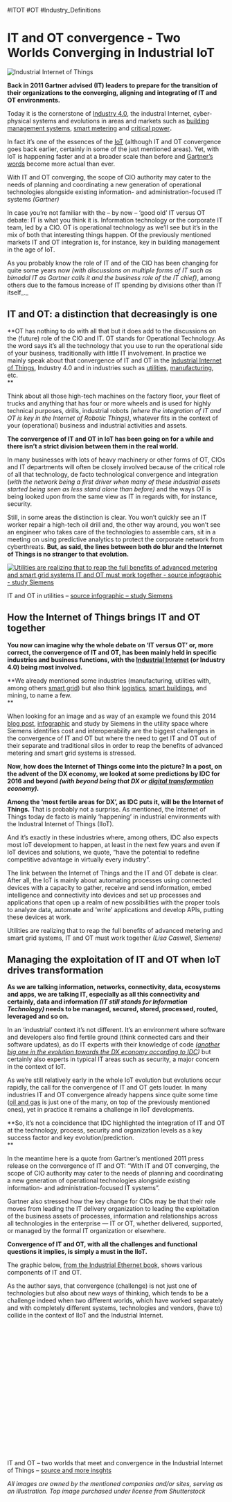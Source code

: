  #ITOT #OT #Industry_Definitions 
# IT and OT convergence - Two Worlds Converging in Industrial IoT

 ![Industrial Internet of Things](https://www.i-scoop.eu/wp-content/uploads/2015/11/Industrial-Internet-of-Things.gif)

**Back in 2011 Gartner advised (IT) leaders to prepare for the transition of their organizations to the converging, aligning and integrating of IT and OT environments.** 

Today it is the cornerstone of [Industry 4.0](https://www.i-scoop.eu/industry-4-0/), the industral Internet, cyber-physical systems and evolutions in areas and markets such as [building management systems](https://www.i-scoop.eu/building-management-building-management-systems-bms/), [smart metering](https://www.i-scoop.eu/internet-of-things-iot/smart-metering-smart-meters/) and [critical power](https://www.i-scoop.eu/internet-of-things-iot/iot-critical-power-buildings/)**.**

In fact it’s one of the essences of the [IoT](https://www.i-scoop.eu/internet-of-things-iot/) (although IT and OT convergence goes back earlier, certainly in some of the just mentioned areas). Yet, with IoT is happening faster and at a broader scale than before and [Gartner’s words](http://www.gartner.com/newsroom/id/1590814) become more actual than ever.

With IT and OT converging, the scope of CIO authority may cater to the needs of planning and coordinating a new generation of operational technologies alongside existing information- and administration-focused IT systems _(Gartner)_

In case you’re not familiar with the – by now – ‘good old’ IT versus OT debate: IT is what you think it is. Information technology or the corporate IT team, led by a CIO. OT is operational technology as we’ll see but it’s in the mix of both that interesting things happen. Of the previously mentioned markets IT and OT integration is, for instance, key in building management in the age of IoT.

As you probably know the role of IT and of the CIO has been changing for quite some years now _(with discussions on multiple forms of IT such as bimodal IT as Gartner calls it and the business role of the IT chief)_, among others due to the famous increase of IT spending by divisions other than IT itself_._

## IT and OT: a distinction that decreasingly is one

**OT has nothing to do with all that but it does add to the discussions on the (future) role of the CIO and IT. OT stands for Operational Technology. As the word says it’s all the technology that you use to run the operational side of your business, traditionally with little IT involvement. In practice we mainly speak about that convergence of IT and OT in the [Industrial Internet of Things](https://www.i-scoop.eu/internet-of-things-iot/industrial-internet-things-iiot-saving-costs-innovation/), Industry 4.0 and in industries such as [utilities](https://www.i-scoop.eu/digital-transformation/digital-transformation-focus-on-the-utilities-industry/), [manufacturing](https://www.i-scoop.eu/industry-4-0/manufacturing-industry/), etc.  
**

Think about all those high-tech machines on the factory floor, your fleet of trucks and anything that has four or more wheels and is used for highly technical purposes, drills, industrial robots _(where the integration of IT and OT is key in the Internet of Robotic Things)_, whatever fits in the context of your (operational) business and industrial activities and assets.

**The convergence of IT and OT in IoT has been going on for a while and there isn’t a strict division between them in the real world.**

In many businesses with lots of heavy machinery or other forms of OT, CIOs and IT departments will often be closely involved because of the critical role of all that technology, de facto technological convergence and integration (_with the network being a first driver when many of these industrial assets started being seen as less stand alone than before)_ and the ways OT is being looked upon from the same view as IT in regards with, for instance, security.

Still, in some areas the distinction is clear. You won’t quickly see an IT worker repair a high-tech oil drill and, the other way around, you won’t see an engineer who takes care of the technologies to assemble cars, sit in a meeting on using predictive analytics to protect the corporate network from cyberthreats. **But, as said, the lines between both do blur and the Internet of Things is no stranger to that evolution.**

 [![Utilities are realizing that to reap the full benefits of advanced metering and smart grid systems IT and OT must work together - source infographic - study Siemens](https://www.i-scoop.eu/wp-content/uploads/2015/11/Utilities-are-realizing-that-to-reap-the-full-benefits-of-advanced-metering-and-smart-grid-systems-IT-and-OT-must-work-together-source-infographic-study-Siemens.gif)](http://w3.siemens.com/smartgrid/global/en/products-systems-solutions/smart-metering/emeter/Documents/IT-OT_InfoGraphic.pdf)

IT and OT in utilities – [source infographic – study Siemens](http://etsinsights.com/infographics/infographic-2014-utility-itot-convergence-survey/)

## How the Internet of Things brings IT and OT together

**You now can imagine why the whole debate on ‘IT versus OT’ or, more correct, the convergence of IT and OT, has been mainly held in specific industries and business functions, with the [Industrial Internet](https://www.i-scoop.eu/internet-of-things-guide/industrial-internet-things-iiot-saving-costs-innovation/industrial-internet/) (or Industry 4.0) being most involved.**

**We already mentioned some industries (manufacturing, utilities with, among others [smart grid](https://www.i-scoop.eu/industry-4-0/smart-grids-electrical-grid/)) but also think [logistics](https://www.i-scoop.eu/digital-transformation/transportation-logistics-supply-chain-management/), [smart buildings](https://www.i-scoop.eu/internet-of-things-iot/facility-management-iot-smart-buildings/), and mining, to name a few.  
**

When looking for an image and as way of an example we found this 2014 [blog post](https://blogs.siemens.com/smartgridwatch/stories/12015/), [infographic](http://w3.siemens.com/smartgrid/global/en/products-systems-solutions/smart-metering/emeter/Documents/IT-OT_InfoGraphic.pdf) and study by Siemens in the utility space where Siemens identifies cost and interoperability are the biggest challenges in the convergence of IT and OT but where the need to get IT and OT out of their separate and traditional silos in order to reap the benefits of advanced metering and smart grid systems is stressed.

**Now, how does the Internet of Things come into the picture? In a post, on the advent of the DX economy, we looked at some predictions by IDC for 2016 and beyond _(with beyond being that DX or [digital transformation](https://www.i-scoop.eu/digital-transformation/) economy)._**

**Among the ‘most fertile areas for DX’, as IDC puts it, will be the Internet of Things.** That is probably not a surprise. As mentioned, the Internet of Things today de facto is mainly ‘happening’ in industrial environments with the Industral Internet of Things (IIoT).

And it’s exactly in these industries where, among others, IDC also expects most IoT development to happen, at least in the next few years and even if IoT devices and solutions, we quote, “have the potential to redefine competitive advantage in virtually every industry”.

The link between the Internet of Things and the IT and OT debate is clear. After all, the IoT is mainly about automating processes using connected devices with a capacity to gather, receive and send information, embed intelligence and connectivity into devices and set up processes and applications that open up a realm of new possibilities with the proper tools to analyze data, automate and ‘write’ applications and develop APIs, putting these devices at work.

Utilities are realizing that to reap the full benefits of advanced metering and smart grid systems, IT and OT must work together _(Lisa Caswell, Siemens)_

## Managing the exploitation of IT and OT when IoT drives transformation

**As we are talking information, networks, connectivity, data, ecosystems and apps, we are talking IT, especially as all this connectivity and certainly, data and information _(IT still stands for Information Technology)_ needs to be managed, secured, stored, processed, routed, leveraged and so on.**

In an ‘industrial’ context it’s not different. It’s an environment where software and developers also find fertile ground (think connected cars and their software updates), as do IT experts with their knowledge of code _([another big one in the evolution towards the DX economy according to IDC](http://www.idc.com/getdoc.jsp?containerId=prUS40552015))_ but certainly also experts in typical IT areas such as security, a major concern in the context of IoT.

As we’re still relatively early in the whole IoT evolution but evolutions occur rapidly, the call for the convergence of IT and OT gets louder. In many industries IT and OT convergence already happens since quite some time ([oil and gas](https://www.i-scoop.eu/internet-of-things-iot/oil-gas-iiot-transformation/) is just one of the many, on top of the previously mentioned ones), yet in practice it remains a challenge in IIoT developments.

**So, it’s not a coincidence that IDC highlighted the integration of IT and OT at the technology, process, security and organization levels as a key success factor and key evolution/prediction.  
**

In the meantime here is a quote from Gartner’s mentioned 2011 press release on the convergence of IT and OT: “With IT and OT converging, the scope of CIO authority may cater to the needs of planning and coordinating a new generation of operational technologies alongside existing information- and administration-focused IT systems”.

Gartner also stressed how the key change for CIOs may be that their role moves from leading the IT delivery organization to leading the exploitation of the business assets of processes, information and relationships across all technologies in the enterprise — IT or OT, whether delivered, supported, or managed by the formal IT organization or elsewhere.

**Convergence of IT and OT, with all the challenges and functional questions it implies, is simply a must in the IIoT.**

The graphic below, [from the Industrial Ethernet book](http://www.iebmedia.com/index.php?id=11673&parentid=63&themeid=255&hft=95&showdetail=true&bb=1), shows various components of IT and OT.

As the author says, that convergence (challenge) is not just one of technologies but also about new ways of thinking, which tends to be a challenge indeed when two different worlds, which have worked separately and with completely different systems, technologies and vendors, (have to) collide in the context of IIoT and the Industrial Internet.

 ![IT and OT - two worlds that meet and convergence in the Industrial Internet of Things - source and more insghts](data:image/svg+xml,%3Csvg%20xmlns='http://www.w3.org/2000/svg'%20viewBox='0%200%20600%20352'%3E%3C/svg%3E)

IT and OT – two worlds that meet and convergence in the Industrial Internet of Things – [source and more insghts](http://www.iebmedia.com/index.php?id=11673&parentid=63&themeid=255&hft=95&showdetail=true&bb=1)

_All images are owned by the mentioned companies and/or sites, serving as an illustration. Top image purchased under license from Shutterstock_